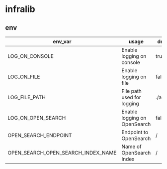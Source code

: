 # infralib

## env
| env_var | usage | default |
| ------- | ----- | ------- |
| LOG_ON_CONSOLE | Enable logging on console | true |
| LOG_ON_FILE | Enable logging on file | false | 
| LOG_FILE_PATH | File path used for logging | ./app.log | 
| LOG_ON_OPEN_SEARCH | Enable logging on OpenSearch | false |
| OPEN_SEARCH_ENDPOINT | Endpoint to OpenSearch | / |
| OPEN_SEARCH_OPEN_SEARCH_INDEX_NAME | Name of OpenSearch Index | / |